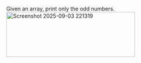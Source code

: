 Given an array, print only the odd numbers.
<img width="340" height="119" alt="Screenshot 2025-09-03 221319" src="https://github.com/user-attachments/assets/d9b9268c-143c-43d0-a419-735fd2abf546" />

